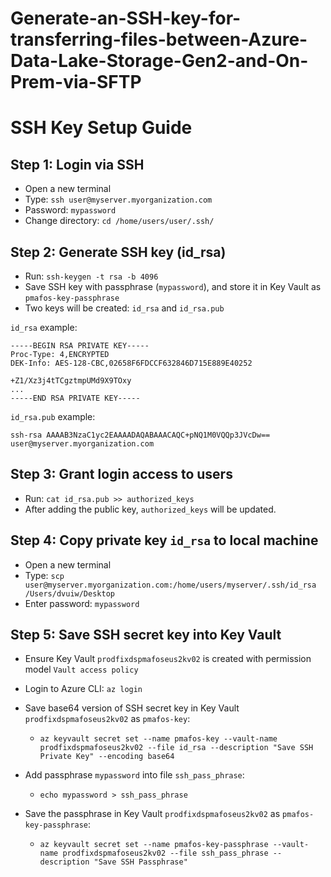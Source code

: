 # Generate-an-SSH-key-for-transferring-files-between-Azure-Data-Lake-Storage-Gen2-and-On-Prem-via-SFTP


# SSH Key Setup Guide

## Step 1: Login via SSH

- Open a new terminal
- Type: `ssh user@myserver.myorganization.com`
- Password: `mypassword`
- Change directory: `cd /home/users/user/.ssh/`


## Step 2: Generate SSH key (id_rsa)

- Run: `ssh-keygen -t rsa -b 4096`
- Save SSH key with passphrase (`mypassword`), and store it in Key Vault as `pmafos-key-passphrase`
- Two keys will be created: `id_rsa` and `id_rsa.pub`

`id_rsa` example:

```
-----BEGIN RSA PRIVATE KEY-----
Proc-Type: 4,ENCRYPTED
DEK-Info: AES-128-CBC,02658F6FDCCF632846D715E889E40252

+Z1/Xz3j4tTCgztmpUMd9X9TOxy
...
-----END RSA PRIVATE KEY-----
```


`id_rsa.pub` example:

```
ssh-rsa AAAAB3NzaC1yc2EAAAADAQABAAACAQC+pNQ1M0VQQp3JVcDw== user@myserver.myorganization.com
```

## Step 3: Grant login access to users

- Run: `cat id_rsa.pub >> authorized_keys`
- After adding the public key, `authorized_keys` will be updated.

## Step 4: Copy private key `id_rsa` to local machine

- Open a new terminal
- Type: `scp user@myserver.myorganization.com:/home/users/myserver/.ssh/id_rsa /Users/dvuiw/Desktop`
- Enter password: `mypassword`

## Step 5: Save SSH secret key into Key Vault

- Ensure Key Vault `prodfixdspmafoseus2kv02` is created with permission model `Vault access policy`
- Login to Azure CLI: `az login`

- Save base64 version of SSH secret key in Key Vault `prodfixdspmafoseus2kv02` as `pmafos-key`:
  - `az keyvault secret set --name pmafos-key --vault-name prodfixdspmafoseus2kv02 --file id_rsa --description "Save SSH Private Key" --encoding base64`

- Add passphrase `mypassword` into file `ssh_pass_phrase`:
  - `echo mypassword > ssh_pass_phrase`

- Save the passphrase in Key Vault `prodfixdspmafoseus2kv02` as `pmafos-key-passphrase`:
  - `az keyvault secret set --name pmafos-key-passphrase --vault-name prodfixdspmafoseus2kv02 --file ssh_pass_phrase --description "Save SSH Passphrase"`

